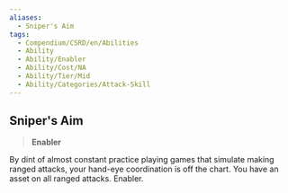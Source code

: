 ```yaml
---
aliases:
  - Sniper's Aim
tags:
  - Compendium/CSRD/en/Abilities
  - Ability
  - Ability/Enabler
  - Ability/Cost/NA
  - Ability/Tier/Mid
  - Ability/Categories/Attack-Skill
---
```

  
    
## Sniper's Aim    
>**Enabler**  
    
By dint of almost constant practice playing games that simulate making ranged attacks, your hand-eye coordination is off the chart. You have an asset on all ranged attacks. Enabler.